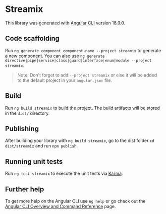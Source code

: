 # Streamix

This library was generated with [Angular CLI](https://github.com/angular/angular-cli) version 18.0.0.

## Code scaffolding

Run `ng generate component component-name --project streamix` to generate a new component. You can also use `ng generate directive|pipe|service|class|guard|interface|enum|module --project streamix`.
> Note: Don't forget to add `--project streamix` or else it will be added to the default project in your `angular.json` file. 

## Build

Run `ng build streamix` to build the project. The build artifacts will be stored in the `dist/` directory.

## Publishing

After building your library with `ng build streamix`, go to the dist folder `cd dist/streamix` and run `npm publish`.

## Running unit tests

Run `ng test streamix` to execute the unit tests via [Karma](https://karma-runner.github.io).

## Further help

To get more help on the Angular CLI use `ng help` or go check out the [Angular CLI Overview and Command Reference](https://angular.dev/tools/cli) page.
